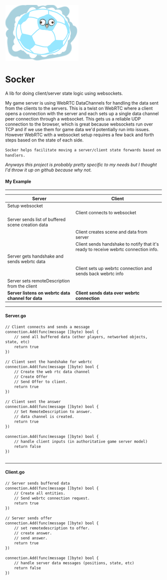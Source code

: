 ![logo](./site/logo.png)
# Socker

A lib for doing client/server state logic using websockets.

My game server is using WebRTC DataChannels for handling the data sent from the clients to the servers. This is a twist on WebRTC where a client opens a connection with the server and each sets up a single data channel peer connection through a websocket. This gets us a reliable UDP connection to the browser, which is great because websockets run over TCP and if we use them for game data we'd potentially run into issues. However WebRTC with a websocket setup requires a few back and forth steps based on the state of each side.

`Socker helps facilitate moving a server/client state forwards based on handlers.`


_Anyways this project is probably pretty specific to my needs but I thought I'd throw it up on github because why not._   

#### My Example 
___

|Server|Client|
|------|------|
|Setup websocket| |
| | Client connects to websocket
|Server sends list of buffered scene creation data| |
| |Client creates scene and data from server|
| | Client sends handshake to notify that it's ready to receive webrtc connection info.
|Server gets handshake and sends webrtc data | |
| | Client sets up webrtc connection and sends back webrtc info|
| Server sets remoteDescription from the client| |
| **Server listens on webrtc data channel for data** | **Client sends data over webrtc connection** |


___

#### Server.go

``` 
// Client connects and sends a message 
connection.Add(func(message []byte) bool {
    // send all buffered data (other players, networked objects, state, etc)                 
    return true
})

// Client sent the handshake for webrtc 
connection.Add(func(message []byte) bool {
    // Create the web rtc data channel
    // Create Offer
    // Send Offer to client.
    return true
})

// Client sent the answer
connection.Add(func(message []byte) bool {
    // Set RemoteDescription to answer.
    // data channel is created.
    return true
})

connection.Add(func(message []byte) bool {
    // handle client inputs (in authoritative game server model)
    return false
})


 ```
 ___
 
#### Client.go

``` 
// Server sends buffered data
connection.Add(func(message []byte) bool {
    // Create all entities. 
    // Send webrtc connection request.                
    return true
})

// Server sends offer 
connection.Add(func(message []byte) bool {
    // set remotedescription to offer.
    // create answer.
    // send answer.
    return true
})

connection.Add(func(message []byte) bool {
    // handle server data messages (positions, state, etc)
    return false
})
 ```
